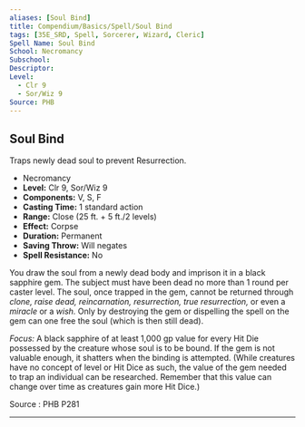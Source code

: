 ```yaml
---
aliases: [Soul Bind]
title: Compendium/Basics/Spell/Soul Bind
tags: [35E_SRD, Spell, Sorcerer, Wizard, Cleric]
Spell Name: Soul Bind
School: Necromancy
Subschool: 
Descriptor: 
Level:
  - Clr 9
  - Sor/Wiz 9
Source: PHB
---
```



## Soul Bind

Traps newly dead soul to prevent Resurrection.

*   Necromancy
*   **Level:** Clr 9, Sor/Wiz 9
*   **Components:** V, S, F
*   **Casting Time:** 1 standard action
*   **Range:** Close (25 ft. + 5 ft./2 levels)
*   **Effect:** Corpse
*   **Duration:** Permanent
*   **Saving Throw:** Will negates
*   **Spell Resistance:** No

<p>You draw the soul from a newly dead body and imprison it in a black sapphire gem. The subject must have been dead no more than 1 round per caster level. The soul, once trapped in the gem, cannot be returned through <i>clone, raise dead, reincarnation, resurrection, true resurrection,</i> or even a <i>miracle</i> or a <i>wish.</i> Only by destroying the gem or dispelling the spell on the gem can one free the soul (which is then still dead).</p><p><i>Focus:</i> A black sapphire of at least 1,000 gp value for every Hit Die possessed by the creature whose soul is to be bound. If the gem is not valuable enough, it shatters when the binding is attempted. (While creatures have no concept of level or Hit Dice as such, the value of the gem needed to trap an individual can be researched. Remember that this value can change over time as creatures gain more Hit Dice.)</p>

Source : PHB P281

---
